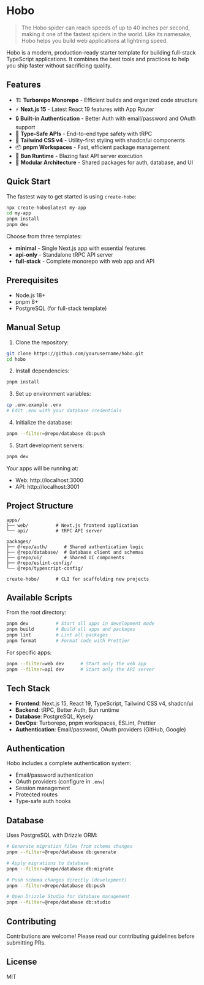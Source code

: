 # Hobo

> The Hobo spider can reach speeds of up to 40 inches per second, making it one of the fastest spiders in the world. Like its namesake, Hobo helps you build web applications at lightning speed.

Hobo is a modern, production-ready starter template for building full-stack TypeScript applications. It combines the best tools and practices to help you ship faster without sacrificing quality.

## Features

- 🏗️ **Turborepo Monorepo** - Efficient builds and organized code structure
- ⚡ **Next.js 15** - Latest React 19 features with App Router
- 🔒 **Built-in Authentication** - Better Auth with email/password and OAuth support
- 🔗 **Type-Safe APIs** - End-to-end type safety with tRPC
- 🎨 **Tailwind CSS v4** - Utility-first styling with shadcn/ui components
- 📦 **pnpm Workspaces** - Fast, efficient package management
- 🚀 **Bun Runtime** - Blazing fast API server execution
- 🧩 **Modular Architecture** - Shared packages for auth, database, and UI

## Quick Start

The fastest way to get started is using `create-hobo`:

```bash
npx create-hobo@latest my-app
cd my-app
pnpm install
pnpm dev
```

Choose from three templates:

- **minimal** - Single Next.js app with essential features
- **api-only** - Standalone tRPC API server
- **full-stack** - Complete monorepo with web app and API

## Prerequisites

- Node.js 18+
- pnpm 8+
- PostgreSQL (for full-stack template)

## Manual Setup

1. Clone the repository:

```bash
git clone https://github.com/yourusername/hobo.git
cd hobo
```

2. Install dependencies:

```bash
pnpm install
```

3. Set up environment variables:

```bash
cp .env.example .env
# Edit .env with your database credentials
```

4. Initialize the database:

```bash
pnpm --filter=@repo/database db:push
```

5. Start development servers:

```bash
pnpm dev
```

Your apps will be running at:

- Web: http://localhost:3000
- API: http://localhost:3001

## Project Structure

```
apps/
├── web/          # Next.js frontend application
└── api/          # tRPC API server

packages/
├── @repo/auth/      # Shared authentication logic
├── @repo/database/  # Database client and schemas
├── @repo/ui/        # Shared UI components
├── @repo/eslint-config/
└── @repo/typescript-config/

create-hobo/      # CLI for scaffolding new projects
```

## Available Scripts

From the root directory:

```bash
pnpm dev          # Start all apps in development mode
pnpm build        # Build all apps and packages
pnpm lint         # Lint all packages
pnpm format       # Format code with Prettier
```

For specific apps:

```bash
pnpm --filter=web dev      # Start only the web app
pnpm --filter=api dev      # Start only the API server
```

## Tech Stack

- **Frontend**: Next.js 15, React 19, TypeScript, Tailwind CSS v4, shadcn/ui
- **Backend**: tRPC, Better Auth, Bun runtime
- **Database**: PostgreSQL, Kysely
- **DevOps**: Turborepo, pnpm workspaces, ESLint, Prettier
- **Authentication**: Email/password, OAuth providers (GitHub, Google)

## Authentication

Hobo includes a complete authentication system:

- Email/password authentication
- OAuth providers (configure in `.env`)
- Session management
- Protected routes
- Type-safe auth hooks

## Database

Uses PostgreSQL with Drizzle ORM:

```bash
# Generate migration files from schema changes
pnpm --filter=@repo/database db:generate

# Apply migrations to database
pnpm --filter=@repo/database db:migrate

# Push schema changes directly (development)
pnpm --filter=@repo/database db:push

# Open Drizzle Studio for database management
pnpm --filter=@repo/database db:studio
```

## Contributing

Contributions are welcome! Please read our contributing guidelines before submitting PRs.

## License

MIT
